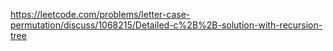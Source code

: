 https://leetcode.com/problems/letter-case-permutation/discuss/1068215/Detailed-c%2B%2B-solution-with-recursion-tree